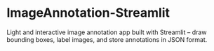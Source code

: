 # ImageAnnotation-Streamlit
Light and interactive image annotation app built with Streamlit – draw bounding boxes, label images, and store annotations in JSON format.
